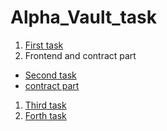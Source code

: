 # Alpha_Vault_task
1) [First task](https://github.com/ChitranshVashney/Blockchain_Watcher)
2) Frontend and contract part
- [Second task](https://github.com/ChitranshVashney/2-task-alphavault/tree/main/New%20folder/2_task) 
- [contract part](https://github.com/ChitranshVashney/basicnft)
1) [Third task](https://github.com/ChitranshVashney/ERC223)
1) [Forth task](https://github.com/ChitranshVashney/Dashboard)
